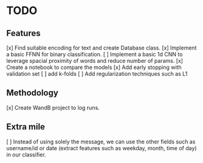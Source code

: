 # TODO
## Features
[x] Find suitable encoding for text and create Database class.
[x] Implement a basic FFNN for binary classification.
[ ] Implement a basic 1d CNN to leverage spacial proximity of words and reduce number of params.
[x] Create a notebook to compare the models
[x] Add early stopping with validation set
[ ] add k-folds
[ ] Add regularization techniques such as L1

## Methodology
[x] Create WandB project to log runs.

## Extra mile
[ ] Instead of using solely the message, we can use the other fields such as username/id or date (extract features such as weekday, month, time of day) in our classifier.
